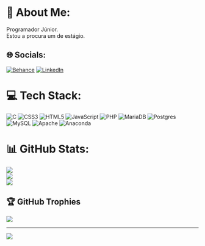 # 💫 About Me:
Programador Júnior.<br>Estou a procura um de estágio.


## 🌐 Socials:
[![Behance](https://img.shields.io/badge/Behance-1769ff?logo=behance&logoColor=white)](https://behance.net/Cassiodossantos) [![LinkedIn](https://img.shields.io/badge/LinkedIn-%230077B5.svg?logo=linkedin&logoColor=white)](https://linkedin.com/in/www.linkedin/in/cassio-santos95) 

# 💻 Tech Stack:
![C](https://img.shields.io/badge/c-%2300599C.svg?style=for-the-badge&logo=c&logoColor=white) ![CSS3](https://img.shields.io/badge/css3-%231572B6.svg?style=for-the-badge&logo=css3&logoColor=white) ![HTML5](https://img.shields.io/badge/html5-%23E34F26.svg?style=for-the-badge&logo=html5&logoColor=white) ![JavaScript](https://img.shields.io/badge/javascript-%23323330.svg?style=for-the-badge&logo=javascript&logoColor=%23F7DF1E) ![PHP](https://img.shields.io/badge/php-%23777BB4.svg?style=for-the-badge&logo=php&logoColor=white) ![MariaDB](https://img.shields.io/badge/MariaDB-003545?style=for-the-badge&logo=mariadb&logoColor=white) ![Postgres](https://img.shields.io/badge/postgres-%23316192.svg?style=for-the-badge&logo=postgresql&logoColor=white) ![MySQL](https://img.shields.io/badge/mysql-%2300f.svg?style=for-the-badge&logo=mysql&logoColor=white) ![Apache](https://img.shields.io/badge/apache-%23D42029.svg?style=for-the-badge&logo=apache&logoColor=white) ![Anaconda](https://img.shields.io/badge/Anaconda-%2344A833.svg?style=for-the-badge&logo=anaconda&logoColor=white)
# 📊 GitHub Stats:
![](https://github-readme-stats.vercel.app/api?username=Cassiodossantos&theme=dark&hide_border=false&include_all_commits=false&count_private=false)<br/>
![](https://github-readme-streak-stats.herokuapp.com/?user=Cassiodossantos&theme=dark&hide_border=false)<br/>
![](https://github-readme-stats.vercel.app/api/top-langs/?username=Cassiodossantos&theme=dark&hide_border=false&include_all_commits=false&count_private=false&layout=compact)

## 🏆 GitHub Trophies
![](https://github-profile-trophy.vercel.app/?username=Cassiodossantos&theme=dracula&no-frame=false&no-bg=true&margin-w=4)

---
[![](https://visitcount.itsvg.in/api?id=Cassiodossantos&icon=0&color=0)](https://visitcount.itsvg.in)

<!-- Proudly created with GPRM ( https://gprm.itsvg.in ) -->
